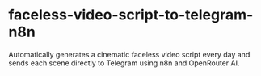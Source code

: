 # faceless-video-script-to-telegram-n8n
Automatically generates a cinematic faceless video script every day and sends each scene directly to Telegram using n8n and OpenRouter AI.
